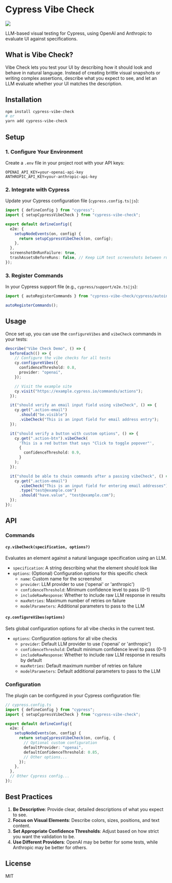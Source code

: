 # Cypress Vibe Check

![](https://github.com/user-attachments/assets/a5033987-e864-4017-94b8-81a2fafdc07f)


LLM-based visual testing for Cypress, using OpenAI and Anthropic to evaluate UI against specifications.

## What is Vibe Check?

Vibe Check lets you test your UI by describing how it should look and behave in natural language. Instead of creating brittle visual snapshots or writing complex assertions, describe what you expect to see, and let an LLM evaluate whether your UI matches the description.

## Installation

```bash
npm install cypress-vibe-check
# or
yarn add cypress-vibe-check
```

## Setup

### 1. Configure Your Environment

Create a `.env` file in your project root with your API keys:

```
OPENAI_API_KEY=your-openai-api-key
ANTHROPIC_API_KEY=your-anthropic-api-key
```

### 2. Integrate with Cypress

Update your Cypress configuration file (`cypress.config.ts|js`):

```typescript
import { defineConfig } from "cypress";
import { setupCypressVibeCheck } from "cypress-vibe-check";

export default defineConfig({
  e2e: {
    setupNodeEvents(on, config) {
      return setupCypressVibeCheck(on, config);
    },
  },
  screenshotOnRunFailure: true,
  trashAssetsBeforeRuns: false, // Keep LLM test screenshots between runs
});
```

### 3. Register Commands

In your Cypress support file (e.g., `cypress/support/e2e.ts|js`):

```typescript
import { autoRegisterCommands } from "cypress-vibe-check/cypress/autoinit";

autoRegisterCommands();
```

## Usage

Once set up, you can use the `configureVibes` and `vibeCheck` commands in your tests:

```typescript
describe("Vibe Check Demo", () => {
  beforeEach(() => {
    // Configure the vibe checks for all tests
    cy.configureVibes({
      confidenceThreshold: 0.8,
      provider: "openai",
    });

    // Visit the example site
    cy.visit("https://example.cypress.io/commands/actions");
  });

  it("should verify an email input field using vibeCheck", () => {
    cy.get(".action-email")
      .should("be.visible")
      .vibeCheck("This is an input field for email address entry");
  });

  it("should verify a button with custom options", () => {
    cy.get(".action-btn").vibeCheck(
      'This is a red button that says "Click to toggle popover"',
      {
        confidenceThreshold: 0.9,
      }
    );
  });

  it("should be able to chain commands after a passing vibeCheck", () => {
    cy.get(".action-email")
      .vibeCheck("This is an input field for entering email addresses")
      .type("test@example.com")
      .should("have.value", "test@example.com");
  });
});
```

## API

### Commands

#### `cy.vibeCheck(specification, options?)`

Evaluates an element against a natural language specification using an LLM.

- `specification`: A string describing what the element should look like
- `options`: (Optional) Configuration options for this specific check
  - `name`: Custom name for the screenshot
  - `provider`: LLM provider to use ('openai' or 'anthropic')
  - `confidenceThreshold`: Minimum confidence level to pass (0-1)
  - `includeRawResponse`: Whether to include raw LLM response in results
  - `maxRetries`: Maximum number of retries on failure
  - `modelParameters`: Additional parameters to pass to the LLM

#### `cy.configureVibes(options)`

Sets global configuration options for all vibe checks in the current test.

- `options`: Configuration options for all vibe checks
  - `provider`: Default LLM provider to use ('openai' or 'anthropic')
  - `confidenceThreshold`: Default minimum confidence level to pass (0-1)
  - `includeRawResponse`: Whether to include raw LLM response in results by default
  - `maxRetries`: Default maximum number of retries on failure
  - `modelParameters`: Default additional parameters to pass to the LLM

### Configuration

The plugin can be configured in your Cypress configuration file:

```typescript
// cypress.config.ts
import { defineConfig } from "cypress";
import { setupCypressVibeCheck } from "cypress-vibe-check";

export default defineConfig({
  e2e: {
    setupNodeEvents(on, config) {
      return setupCypressVibeCheck(on, config, {
        // Optional custom configuration
        defaultProvider: "openai",
        defaultConfidenceThreshold: 0.85,
        // Other options...
      });
    },
  },
  // Other Cypress config...
});
```

## Best Practices

1. **Be Descriptive**: Provide clear, detailed descriptions of what you expect to see.
2. **Focus on Visual Elements**: Describe colors, sizes, positions, and text content.
3. **Set Appropriate Confidence Thresholds**: Adjust based on how strict you want the validation to be.
4. **Use Different Providers**: OpenAI may be better for some tests, while Anthropic may be better for others.

## License

MIT
